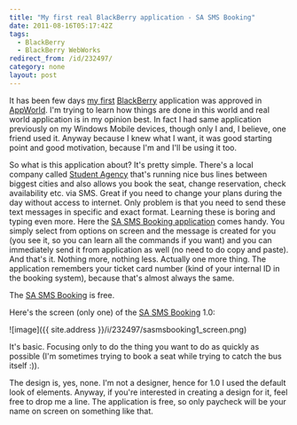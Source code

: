```yaml
---
title: "My first real BlackBerry application - SA SMS Booking"
date: 2011-08-16T05:17:42Z
tags:
  - BlackBerry
  - BlackBerry WebWorks
redirect_from: /id/232497/
category: none
layout: post
---
```

It has been few days [my first][1] [BlackBerry][2] application was approved in [AppWorld][3]. I'm trying to learn how things are done in this world and real world application is in my opinion best. In fact I had same application previously on my Windows Mobile devices, though only I and, I believe, one friend used it. Anyway because I knew what I want, it was good starting point and good motivation, because I'm and I'll be using it too.

So what is this application about? It's pretty simple. There's a local company called [Student Agency][4] that's running nice bus lines between biggest cities and also allows you book the seat, change reservation, check availability etc. via SMS. Great if you need to change your plans during the day without access to internet. Only problem is that you need to send these text messages in specific and exact format. Learning these is boring and typing even more. Here the [SA SMS Booking application][5] comes handy. You simply select from options on screen and the message is created for you (you see it, so you can learn all the commands if you want) and you can immediately send it from application as well (no need to do copy and paste). And that's it. Nothing more, nothing less. Actually one more thing. The application remembers your ticket card number (kind of your internal ID in the booking system), because that's almost always the same.

The [SA SMS Booking][6] is free.

Here's the screen (only one) of the [SA SMS Booking][7] 1.0:

![image]({{ site.address }}/i/232497/sasmsbooking1_screen.png)

It's basic. Focusing only to do the thing you want to do as quickly as possible (I'm sometimes trying to book a seat while trying to catch the bus itself :)).

The design is, yes, none. I'm not a designer, hence for 1.0 I used the default look of elements. Anyway, if you're interested in creating a design for it, feel free to drop me a line. The application is free, so only paycheck will be your name on screen on something like that.

[1]: http://appworld.blackberry.com/webstore/content/50945
[2]: http://www.blackberry.com
[3]: http://appworld.blackberry.com
[4]: http://www.studentagency.cz/
[5]: http://appworld.blackberry.com/webstore/content/50945
[6]: http://appworld.blackberry.com/webstore/content/50945
[7]: http://appworld.blackberry.com/webstore/content/50945
